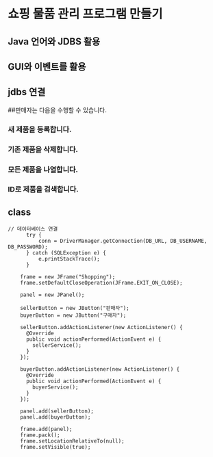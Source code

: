 쇼핑 물품 관리 프로그램 만들기
=============
## Java 언어와 JDBS 활용
## GUI와 이벤트를 활용
## jdbs 연결

##판매자는 다음을 수행할 수 있습니다.

### 새 제품을 등록합니다.
### 기존 제품을 삭제합니다.
### 모든 제품을 나열합니다.
### ID로 제품을 검색합니다.

## class
```
// 데이터베이스 연결
	  try {
          conn = DriverManager.getConnection(DB_URL, DB_USERNAME, DB_PASSWORD);
      } catch (SQLException e) {
          e.printStackTrace();
      }
	  
    frame = new JFrame("Shopping");
    frame.setDefaultCloseOperation(JFrame.EXIT_ON_CLOSE);

    panel = new JPanel();
    
    sellerButton = new JButton("판매자");
    buyerButton = new JButton("구매자");

    sellerButton.addActionListener(new ActionListener() {
      @Override
      public void actionPerformed(ActionEvent e) {
        sellerService();
      }
    });

    buyerButton.addActionListener(new ActionListener() {
      @Override
      public void actionPerformed(ActionEvent e) {
        buyerService();
      }
    });

    panel.add(sellerButton);
    panel.add(buyerButton);

    frame.add(panel);
    frame.pack();
    frame.setLocationRelativeTo(null);
    frame.setVisible(true);
```
